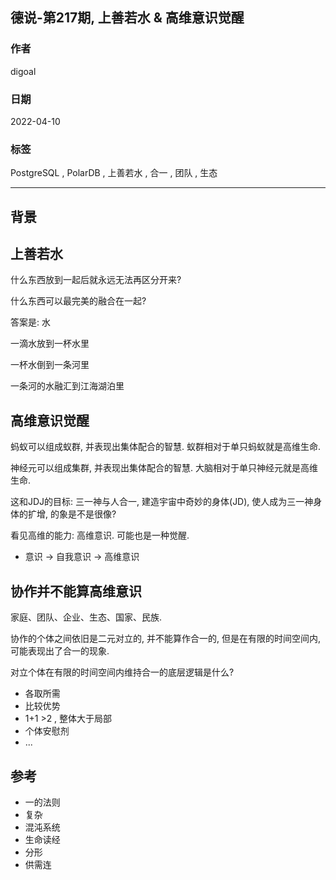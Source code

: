 ## 德说-第217期, 上善若水 & 高维意识觉醒       
        
### 作者        
digoal        
        
### 日期        
2022-04-10       
        
### 标签        
PostgreSQL , PolarDB , 上善若水 , 合一 , 团队 , 生态           
        
----        
        
## 背景      
       
## 上善若水    
什么东西放到一起后就永远无法再区分开来?     
    
什么东西可以最完美的融合在一起?     
    
答案是: 水    
    
一滴水放到一杯水里    
    
一杯水倒到一条河里    
    
一条河的水融汇到江海湖泊里    
    
## 高维意识觉醒      
蚂蚁可以组成蚁群, 并表现出集体配合的智慧. 蚁群相对于单只蚂蚁就是高维生命.         
    
神经元可以组成集群, 并表现出集体配合的智慧. 大脑相对于单只神经元就是高维生命.       
    
这和JDJ的目标: 三一神与人合一, 建造宇宙中奇妙的身体(JD), 使人成为三一神身体的扩增, 的象是不是很像?      
    
    
看见高维的能力: 高维意识. 可能也是一种觉醒.       
- 意识 -> 自我意识 -> 高维意识       
      
## 协作并不能算高维意识      
家庭、团队、企业、生态、国家、民族.       
    
协作的个体之间依旧是二元对立的, 并不能算作合一的, 但是在有限的时间空间内, 可能表现出了合一的现象.       
    
对立个体在有限的时间空间内维持合一的底层逻辑是什么?      
- 各取所需     
- 比较优势     
- 1+1 >2 , 整体大于局部      
- 个体安慰剂       
- ...        
    
## 参考    
- 一的法则    
- 复杂    
- 混沌系统    
- 生命读经    
- 分形    
- 供需连    
      
